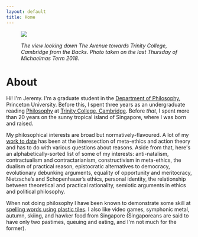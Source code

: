 ```yaml
---
layout: default
title: Home
---
```


<figure>
  <img src="/assets/trinbacks.jpg">
  <figcaption style="padding-top:15px;"><i>The view looking down The Avenue towards Trinity College, Cambridge from the Backs. Photo taken on the last Thursday of Michaelmas Term 2018.</i></figcaption>
</figure>

# About
Hi! I'm Jeremy. I'm a graduate student in the [Department of Philosophy](https://philosophy.princeton.edu), Princeton University. Before this, I spent three years as an undergraduate reading [Philosophy](https://phil.cam.ac.uk) at [Trinity College, Cambridge](https://trin.cam.ac.uk). Before *that*, I spent more than 20 years on the sunny tropical island of Singapore, where I was born and raised.  

My philosophical interests are broad but normatively-flavoured. A lot of my [work to date](/research) has been at the interesection of meta-ethics and action theory and has to do with various questions about reasons. Aside from that, here's an alphabetically-sorted list of some of my interests: anti-natalism, contractualism and contractarianism, constructivism in meta-ethics, the dualism of practical reason, epistocratic alternatives to democracy, evolutionary debunking arguments, equality of opportunity and meritocracy, Nietzsche’s and Schopenhauer’s ethics, personal identity, the relationship between theoretical and practical rationality, semiotic arguments in ethics and political philosophy.

When not doing philosophy I have been known to demonstrate some skill at [spelling words using plastic tiles](https://www.wespa.org/aardvark/html/players/1861). I also like video games, symphonic metal, autumn, skiing, and hawker food from Singapore (Singaporeans are said to have only two pastimes, queuing and eating, and I'm not much for the former).
